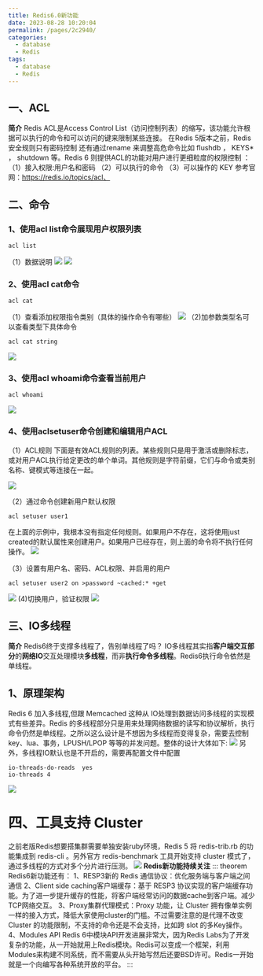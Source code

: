```yaml
---
title: Redis6.0新功能
date: 2023-08-28 10:20:04
permalink: /pages/2c2940/
categories:
  - database
  - Redis
tags:
  - database
  - Redis
---
```

## 一、ACL
**简介**
Redis ACL是Access Control List（访问控制列表）的缩写，该功能允许根据可以执行的命令和可以访问的键来限制某些连接。
在Redis 5版本之前，Redis 安全规则只有密码控制 还有通过rename 来调整高危命令比如 flushdb ， KEYS* ， shutdown 等。Redis 6 则提供ACL的功能对用户进行更细粒度的权限控制 ：
（1）接入权限:用户名和密码 
（2）可以执行的命令 
（3）可以操作的 KEY
参考官网：https://redis.io/topics/acl、
## 二、命令

### 1、使用acl list命令展现用户权限列表
```java
acl list
```
（1）数据说明
![](https://raw.gitmirror.com/KwFruit/basic-picture-service/note-v1.0.0/img/202308281130630.png)
![](https://raw.gitmirror.com/KwFruit/basic-picture-service/note-v1.0.0/img/202308281130916.png)

### 2、使用acl cat命令
```java
acl cat
```
（1）查看添加权限指令类别（具体的操作命令有哪些）
![](https://raw.gitmirror.com/KwFruit/basic-picture-service/note-v1.0.0/img/202308281131605.png)
（2)加参数类型名可以查看类型下具体命令

```java
acl cat string
```
![](https://raw.gitmirror.com/KwFruit/basic-picture-service/note-v1.0.0/img/202308281132239.png)
### 3、使用acl whoami命令查看当前用户
```java
acl whoami
```
![](https://raw.gitmirror.com/KwFruit/basic-picture-service/note-v1.0.0/img/202308281132630.png)
### 4、使用aclsetuser命令创建和编辑用户ACL
（1）ACL规则
下面是有效ACL规则的列表。某些规则只是用于激活或删除标志，或对用户ACL执行给定更改的单个单词。其他规则是字符前缀，它们与命令或类别名称、键模式等连接在一起。

![](https://raw.gitmirror.com/KwFruit/basic-picture-service/note-v1.0.0/img/202308281137111.png)

（2）通过命令创建新用户默认权限
```shell
acl setuser user1
```
在上面的示例中，我根本没有指定任何规则。如果用户不存在，这将使用just created的默认属性来创建用户。如果用户已经存在，则上面的命令将不执行任何操作。
![](https://raw.gitmirror.com/KwFruit/basic-picture-service/note-v1.0.0/img/202308281133366.png)

（3）设置有用户名、密码、ACL权限、并启用的用户
```shell
acl setuser user2 on >password ~cached:* +get
```
![](https://raw.gitmirror.com/KwFruit/basic-picture-service/note-v1.0.0/img/202308281133837.png)
(4)切换用户，验证权限
![](https://raw.gitmirror.com/KwFruit/basic-picture-service/note-v1.0.0/img/202308281138551.png)

## 三、IO多线程
**简介**
Redis6终于支撑多线程了，告别单线程了吗？
IO多线程其实指**客户端交互部分**的**网络IO**交互处理模块**多线程**，而非**执行命令多线程**。Redis6执行命令依然是单线程。

## 1、原理架构
Redis 6 加入多线程,但跟 Memcached 这种从 IO处理到数据访问多线程的实现模式有些差异。Redis 的多线程部分只是用来处理网络数据的读写和协议解析，执行命令仍然是单线程。之所以这么设计是不想因为多线程而变得复杂，需要去控制 key、lua、事务，LPUSH/LPOP 等等的并发问题。整体的设计大体如下:
![](https://raw.gitmirror.com/KwFruit/basic-picture-service/note-v1.0.0/img/202308281134169.png)
另外，多线程IO默认也是不开启的，需要再配置文件中配置

```shell
io-threads-do-reads  yes 
io-threads 4
```
![](https://raw.gitmirror.com/KwFruit/basic-picture-service/note-v1.0.0/img/202308281134029.png)
# 四、工具支持 Cluster
之前老版Redis想要搭集群需要单独安装ruby环境，Redis 5 将 redis-trib.rb 的功能集成到 redis-cli 。另外官方 redis-benchmark 工具开始支持 cluster 模式了，通过多线程的方式对多个分片进行压测。
![](https://raw.gitmirror.com/KwFruit/basic-picture-service/note-v1.0.0/img/202308281135071.png)
**Redis新功能持续关注**
::: theorem Redis6新功能还有：
1、RESP3新的 Redis 通信协议：优化服务端与客户端之间通信
2、Client side caching客户端缓存：基于 RESP3 协议实现的客户端缓存功能。为了进一步提升缓存的性能，将客户端经常访问的数据cache到客户端。减少TCP网络交互。
3、Proxy集群代理模式：Proxy 功能，让 Cluster 拥有像单实例一样的接入方式，降低大家使用cluster的门槛。不过需要注意的是代理不改变 Cluster 的功能限制，不支持的命令还是不会支持，比如跨 slot 的多Key操作。
4、Modules API
Redis 6中模块API开发进展非常大，因为Redis Labs为了开发复杂的功能，从一开始就用上Redis模块。Redis可以变成一个框架，利用Modules来构建不同系统，而不需要从头开始写然后还要BSD许可。Redis一开始就是一个向编写各种系统开放的平台。
:::